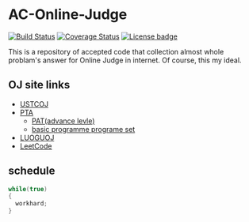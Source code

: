 # AC-Online-Judge
[![Build Status](https://travis-ci.com/Sunrisepeak/AC-Online-Judge.svg?branch=master)](https://travis-ci.com/Sunrisepeak/AC-Online-Judge)
[![Coverage Status](https://coveralls.io/repos/github/Sunrisepeak/AC-Online-Judge/badge.svg?branch=master)](https://coveralls.io/github/Sunrisepeak/AC-Online-Judge?branch=master)
[![License badge](https://img.shields.io/badge/License-Apache%202.0-yellowgreen.svg)](https://github.com/Sunrisepeak/AC-Online-Judge/blob/master/LICENSE)

This is a repository of accepted code that collection almost whole problam's answer for Online Judge in internet. Of course, this my ideal.

## OJ site links
+ [USTCOJ](https://oj.ustc.edu.cn/#/)
+ [PTA](https://pintia.cn/)
	+ [PAT(advance levle)](https://pintia.cn/problem-sets/994805342720868352/problems)
	+ [basic programme programe set](https://pintia.cn/problem-sets/14/problems)
+ [LUOGUOJ](https://www.luogu.org/)
+ [LeetCode](https://leetcode.com/)

## schedule
```c++
while(true)
{
  workhard;
}
```
